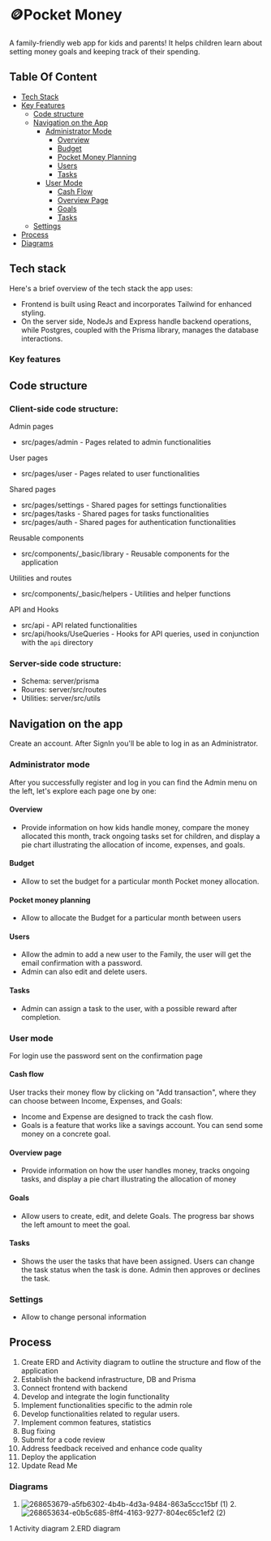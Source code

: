 # 🪙Pocket Money

A family-friendly web app for kids and parents! It helps children learn about setting money goals and keeping track of their spending.

## Table Of Content
<!--ts-->
   * [Tech Stack](#tech-stack)
   * [Key Features](#key-features)
      * [Code structure](#code-structure)
      * [Navigation on the App](#navigation-on-the-app)
         * [Administrator Mode](#administrator-mode)
            * [Overview](#overview)
            * [Budget](#budget)
            * [Pocket Money Planning](#pocket-money-planning)
            * [Users](#users)
            * [Tasks](#tasks)
         * [User Mode](#user-mode)
            * [Cash Flow](#cash-flow)
            * [Overview Page](#overview-page)
            * [Goals](#goals)
            * [Tasks](#tasks-1)
      * [Settings](#settings)
   * [Process](#process)
   * [Diagrams](#diagrams)
<!--te-->


## Tech stack 
Here's a brief overview of the tech stack the app uses:
- Frontend is built using React and incorporates Tailwind for enhanced styling.
- On the server side, NodeJs and Express handle backend operations, while Postgres, coupled with the Prisma library, manages the database interactions. 
### Key features

## Code structure

### Client-side code structure:

Admin pages
- src/pages/admin - Pages related to admin functionalities

User pages
- src/pages/user - Pages related to user functionalities

Shared pages
- src/pages/settings - Shared pages for settings functionalities
- src/pages/tasks - Shared pages for tasks functionalities
- src/pages/auth - Shared pages for authentication functionalities

Reusable components
- src/components/_basic/library - Reusable components for the application

Utilities and routes
- src/components/_basic/helpers - Utilities and helper functions

API and Hooks
- src/api - API related functionalities
- src/api/hooks/UseQueries - Hooks for API queries, used in conjunction with the `api` directory
### Server-side code structure:

- Schema: server/prisma 
- Roures: server/src/routes
- Utilities: server/src/utils

## Navigation on the app 
Create an account. After SignIn you'll be able to log in as an Administrator.

### Administrator mode
After you successfully register and log in you can find the Admin menu on the left, let's explore each page one by one:
#### Overview 
- Provide information on how kids handle money, compare the money allocated this month, track ongoing tasks set for children, and display a pie chart illustrating the allocation of income, expenses, and goals.
#### Budget
- Allow to set the budget for a particular month Pocket money allocation.
#### Pocket money planning
- Allow to allocate the Budget for a particular month between users
#### Users
- Allow the admin to add a new user to the Family, the user will get the email confirmation with a password.
- Admin can also edit and delete users.
#### Tasks
- Admin can assign a task to the user, with a possible reward after completion.

### User mode
For login use the password sent on the confirmation page

#### Cash flow
User tracks their money flow by clicking on "Add transaction", where they can choose between Income, Expenses, and Goals:

- Income and Expense are designed to track the cash flow. 
- Goals is a feature that works like a savings account. You can send some money on a concrete goal. 

#### Overview page 
- Provide information on how the user handles money, tracks ongoing tasks, and display a pie chart illustrating the allocation of money

#### Goals 
- Allow users to create, edit, and delete Goals. The progress bar shows the left amount to meet the goal.

#### Tasks
- Shows the user the tasks that have been assigned. Users can change the task status when the task is done. Admin then approves or declines the task. 

### Settings
- Allow to change personal information


## Process
1. Create ERD and Activity diagram to outline the structure and flow of the application
2. Establish the backend infrastructure, DB and Prisma
3. Connect frontend with backend
4. Develop and integrate the login functionality
5. Implement functionalities specific to the admin role
6. Develop functionalities related to regular users.
7. Implement common features, statistics
8. Bug fixing
9. Submit for a code review
10. Address feedback received and enhance code quality
12. Deploy the application
13. Update Read Me

### Diagrams
1. ![268653679-a5fb6302-4b4b-4d3a-9484-863a5ccc15bf (1)](https://github.com/ubungmeister/budgetapp/assets/106166590/3a46ec58-e342-481f-8db2-8ac027c1848d) 2. ![268653634-e0b5c685-8ff4-4163-9277-804ec65c1ef2 (2)](https://github.com/ubungmeister/budgetapp/assets/106166590/22549c97-a69f-4f3e-86c3-4e45610afed5)

1 Activity diagram    2.ERD diagram
